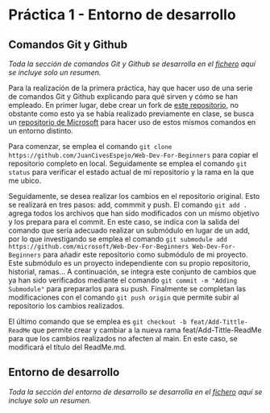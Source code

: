 # Práctica 1 - Entorno de desarrollo

## Comandos Git y Github
_Toda la sección de comandos Git y Github se desarrolla en el [fichero](https://github.com/JuanCivesEspejo/p1/blob/main/git.pdf) aquí se incluye solo un resumen._

Para la realización de la primera práctica, hay que hacer uso de una serie de comandos Git y Github explicando para qué sirven y cómo se han empleado. En primer lugar, debe crear un fork de [este repositorio](https://github.com/gitt-3-pat/p1), no obstante como esto ya se había realizado previamente en clase, se busca un [repositorio de Microsoft](https://github.com/JuanCivesEspejo/Web-Dev-For-Beginners) para hacer uso de estos mismos comandos en un entorno distinto. 

Para comenzar, se emplea el comando `git clone https://github.com/JuanCivesEspejo/Web-Dev-For-Beginners` para copiar el repositorio completo en local. Seguidamente se emplea el comando `git status` para verificar el estado actual de mi repositorio y la rama en la que me ubico.

Seguidamente, se desea realizar los cambios en el repositorio original. Esto se realizará en tres pasos: add, commmit y push. El comando `git add .` agrega todos los archivos que han sido modificados con un mismo objetivo y los prepara para el commit. En este caso, se indica con la salida del comando que sería adecuado realizar un submódulo en lugar de un add, por lo que investigando se emplea el comando `git submodule add https://github.com/microsoft/Web-Dev-For-Beginners Web-Dev-For-Beginners` para añadir este repositorio como submódulo de mi proyecto. Este submódulo es un proyecto independiente con su propio repositorio, historial, ramas… A continuación, se integra este conjunto de cambios que ya han sido verificados mediante el comando `git commit -m "Adding Submodule"` para prepararlos para su push. Finalmente se completan las modificaciones con el comando `git push origin` que permite subir al repositorio los cambios realizados.

El último comando que se emplea es `git checkout -b feat/Add-Tittle-ReadMe` que permite crear y cambiar a la nueva rama feat/Add-Tittle-ReadMe para que los cambios realizados no afecten al main. En este caso, se modificará el título del ReadMe.md. 

## Entorno de desarrollo
_Toda la sección del entorno de desarrollo se desarrolla en el [fichero](https://github.com/JuanCivesEspejo/p1/blob/main/entorno.pdf) aquí se incluye solo un resumen._
